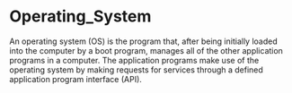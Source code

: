 # Operating_System
An operating system (OS) is the program that, after being initially loaded into the computer by a boot program,
manages all of the other application programs in a computer. 
The application programs make use of the operating system by making requests for services through a defined application program interface (API).
